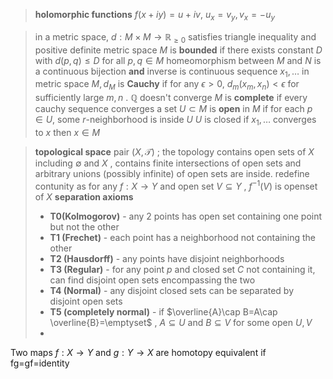 >**holomorphic functions** 
 $f(x+iy)=u+iv$, $u_x=v_y,v_x=-u_y$

>in a metric space, $d: M\times M\rightarrow \mathbb{R}_{\ge 0}$ satisfies triangle inequality and positive definite 
>metric space $M$ is **bounded** if there exists constant $D$ with $d(p,q)\le D$ for all $p,q\in M$ 
>homeomorphism between $M$ and $N$ is a continuous bijection **and** inverse is continuous
>sequence $x_1,\dots$ in metric space $M,d_M$ is **Cauchy** if for any $\epsilon>0$, $d_m(x_m,x_n)<\epsilon$ for sufficiently large $m,n$ . $\mathbb{Q}$ doesn't converge
>$M$ is **complete** if every cauchy sequence converges
>a set $U\subset M$ is **open** in $M$ if for each $p\in U$, some $r$-neighborhood is inside $U$ 
>$U$ is closed if $x_1,\dots$ converges to $x$ then $x\in M$ 

>**topological space** pair $(X,\mathcal{T})$ ; the topology contains open sets of $X$ including $\emptyset$ and $X$ , contains finite intersections of open sets and arbitrary unions (possibly infinite) of open sets are inside. redefine contunity as for any $f: X\rightarrow Y$  and open set $V\subseteq Y$ , $f^{-1}(V)$ is openset of $X$ 
>**separation axioms**
>- **T0(Kolmogorov)** - any 2 points has open set containing one point but not the other
>- **T1 (Frechet)** - each point has a neighborhood not containing the other
>- **T2 (Hausdorff)** - any points have disjoint neighborhoods
>- **T3 (Regular)** - for any point $p$ and closed set $C$ not containing it, can find disjoint open sets encompassing the two
>- **T4 (Normal)** - any disjoint closed sets can be separated by disjoint open sets
>- **T5 (completely normal)** - if $\overline{A}\cap B=A\cap \overline{B}=\emptyset$ , $A\subseteq U$ and $B\subseteq V$ for some open $U,V$ 
>- 
>
>
Two maps $f:X\to Y$ and $g: Y \to X$ are homotopy equivalent  if fg=gf=identity